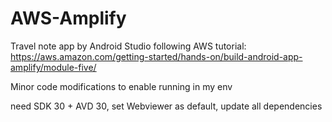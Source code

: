 # AWS-Amplify

Travel note app by Android Studio following AWS tutorial: https://aws.amazon.com/getting-started/hands-on/build-android-app-amplify/module-five/

Minor code modifications to enable running in my env

need SDK 30 + AVD 30, set Webviewer as default, update all dependencies


